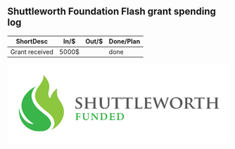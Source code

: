 ## Shuttleworth Foundation Flash grant spending log

| ShortDesc | In/$ | Out/$ | Done/Plan |
| ------------- | ------------- | ------------- | ------------- |
| Grant received | 5000$ | | done |

![Logo](https://github.com/ShuttleworthFoundation/Logos/blob/master/Shuttleworth%20Funded/Shuttleworth%20Funded%20CMYK/Shuttleworth%20Funded.svg)
